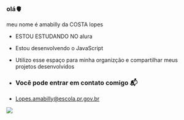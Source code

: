 ### olá🫀

meu nome é amabilly da COSTA lopes

- ESTOU ESTUDANDO NO alura
- Estou desenvolvendo o JavaScript
- Utilizo esse espaço para minha organizção e compartilhar meus projetos desenvolvidos

- ### Você pode entrar em contato comigo 📬

- Lopes.amabilly@escola.pr.gov.br

![](https://media1.tenor.com/m/mToCVE3WAEcAAAAC/kiss-mwuah.gif)
